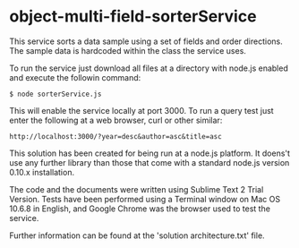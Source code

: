 object-multi-field-sorterService
================================

This service sorts a data sample using a set of fields and order directions. The sample data is hardcoded within the class the service uses. 

To run the service just download all files at a directory with node.js enabled and execute the followin command:

    $ node sorterService.js
    
This will enable the service locally at port 3000. To run a query test just enter the following at a web browser, curl or other similar:

    http://localhost:3000/?year=desc&author=asc&title=asc


This solution has been created for being run at a node.js platform. It doens't use any further library than those that come with a standard node.js version 0.10.x installation.

The code and the documents were written using Sublime Text 2 Trial Version. Tests have been performed using a Terminal window on Mac OS 10.6.8 in English, and Google Chrome was the browser used to test the service. 

Further information can be found at the 'solution architecture.txt' file.
